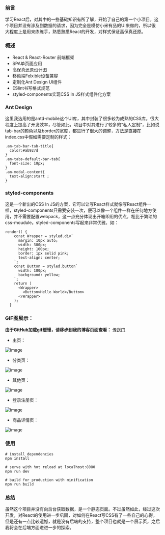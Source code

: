 ### 前言

学习React后，对其中的一些基础知识有所了解，开始了自己的第一个小项目，这个项目并没有涉及到数据的请求，因为完全是模仿小米有品的UI来做的，所以很大程度上是用来练练手，熟悉熟悉React的开发，对样式保证高保真还原。

### 概述
- React & React-Router 前端框架
- SPA单页面应用
- 高保真还原设计图
- 移动端Felxible设备兼容
- 定制化Ant Design UI组件
- ESlint书写格式规范
- styled-components实现CSS In JS样式组件化方案

### Ant Design

这里我选用的是antd-mobile这个UI库，其中封装了很多较为成熟的CSS库，很大程度上提高了开发效率，尽管如此，项目中对其进行了较多的“私人定制”，比如说tab-bar的颜色以及border的宽度，都进行了很大的调整，方法是直接在index.css中假如需要定制的样式：


```
.am-tab-bar-tab-title{
  color:#ab927d
}
.am-tabs-default-bar-tab{
  font-size: 10px;
}
.am-modal-content{
  text-align:start ;
}
```

### styled-components

这是一个新出的CSS In JS的方案，它可以让写React样式就像写React组件一样，styled-components只需要安装一次，便可以像一个组件一样在任何地方使用，并不需要配置webpack，这一点充分体现出开箱即用的优点，相比于繁琐的css-moudule，styled-components写起来非常优雅，如：


```
render() {
    const Wrapper = styled.div`
      margin: 10px auto;
      width: 300px;
      height: 100px;
      border: 1px solid pink;
      text-align: center;
    `;
    const Button = styled.button`
      width: 100px;
      background: yellow;
    `;
    return (
      <Wrapper>
        <Button>Hello World</Button>
      </Wrapper>
    );
  }
```


### GIF图展示：

**由于GitHub加载gif缓慢，请移步到我的博客页面查看：** [传送门](http://vince.xin/article/5acc352a6b78214ab8ac58c1)

- 主页：

![image](http://static.vince.xin/HIUHIUHWIUF11.gif)

- 分类页：

![image](http://static.vince.xin/GVBYWBDUN11.gif)

- 其他页：

![image](http://static.vince.xin/YGYHBDUAJN11.gif)

- 登录注册页：

![image](http://static.vince.xin/NJFNWNWRKF.gif)

- 商品详情页：

![image](http://static.vince.xin/NJNWIFNWEPORF.gif)

### 使用

```
# install dependencies
npm install

# serve with hot reload at localhost:8080
npm run dev

# build for production with minification
npm run build
```

### 总结 

虽然这个项目并没有向后台获取数据，是一个静态页面。不过虽然如此，经过这次开发，对React的使用进一步巩固，对如何在React写CSS有了一些自己的心得，但是还有一点比较遗憾，就是没有后端的支持，整个项目也就是一个展示页，之后我将会在后端方面进进一步的探索。
